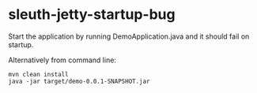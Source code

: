 # sleuth-jetty-startup-bug

Start the application by running DemoApplication.java and it should fail on startup.

Alternatively from command line:
```
mvn clean install
java -jar target/demo-0.0.1-SNAPSHOT.jar
```
